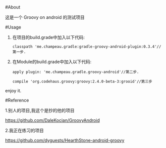 #About

这是一个 Groovy on android 的测试项目

#Usage

1.  在项目的build.grade中加入以下代码:

        classpath 'me.champeau.gradle:gradle-groovy-android-plugin:0.3.4'//第一步.

2.  在Module的build.grade中加入以下代码:

        apply plugin: 'me.champeau.gradle.groovy-android'//第二步.

        compile 'org.codehaus.groovy:groovy:2.4.0-beta-3:grooid'//第三步

enjoy it.

#Reference

1.别人的项目,我这个是抄的他的项目

https://github.com/DaleKocian/GroovyAndroid

2.我正在练习的项目

https://github.com/dyguests/HearthStone-android-groovy